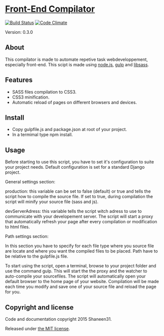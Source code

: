# [Front-End Compilator](https://github.com/Shaneen31/Front-End-Compilator)

[![Build Status](https://travis-ci.org/Shaneen31/Front-End-Compilator.svg)](https://travis-ci.org/Shaneen31/Front-End-Compilator)
[![Code Climate](https://codeclimate.com/github/Shaneen31/Front-End-Compilator/badges/gpa.svg)](https://codeclimate.com/github/Shaneen31/Front-End-Compilator)

Version: 0.3.0


## About
This compilator is made to automate repetive task webdeveloppement, especially front-end.
This scipt is made using  [node.js](https://nodejs.org/), [gulp](http://gulpjs.com/) and [libsass](http://libsass.org/).

## Features

 * SASS files compilation to CSS3.
 * CSS3 minification.
 * Automatic reload of pages on different browsers and devices.

## Install

 * Copy gulpfile.js and package.json at root of your project.
 * In a termimal type npm install.

## Usage
Before starting to use this script, you have to set it's configuration to suite your project needs. Default
configuration is set for a standard Django project.

General settings section:

production: this variable can be set to false (default) or true and tells the script how to compile the source file. If
set to true, during compilation the script will minify your source file (sass and js).

devServerAdress: this variable tells the script witch adress to use to communicate with your developement server. The
script will start a proxy that automatically refresh your page after every compilation or modification to html files.

Path settings section:

In this section you have to specify for each file type where you source file are locate and where you want the compiled
files to be placed. Path have to be relative to the gulpfile.js file.


To start using the script, open a terminal, browse to your project folder and use the command gulp. This will start the
the proxy and the watcher to auto-compile your sourcefiles. The script will automatically open your default browser to
the home page of your website. Compilation will be made each time you modify and save one of your source file and reload
the page for you.

## Copyright and license

Code and documentation copyright 2015 Shaneen31.

Released under [the MIT license](https://github.com/Shaneen31/Front-End-Compilator/blob/master/LICENSE.md).